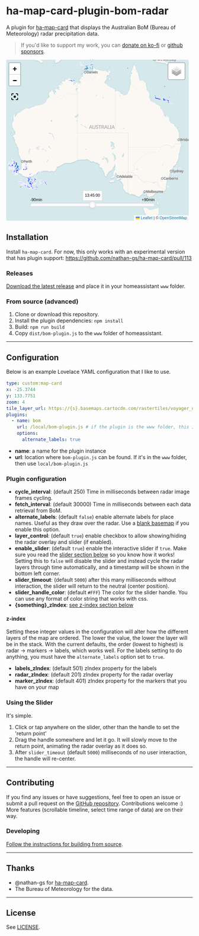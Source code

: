 # ha-map-card-plugin-bom-radar

A plugin for [ha-map-card](https://github.com/nathan-gs/ha-map-card) that displays the Australian BoM (Bureau of Meteorology) radar precipitation data.

> If you'd like to support my work, you can [donate on ko-fi](https://ko-fi.com/bezmi) or [github sponsors](https://github.com/sponsors/bezmi).

![an example of the map with rain radar shown](/images/screenshot.png)

## Installation
Install `ha-map-card`. For now, this only works with an experimental version that has plugin support: https://github.com/nathan-gs/ha-map-card/pull/113

### Releases
[Download the latest release]("https://github.com/bezmi/ha-map-card-plugin-bom-radar/releases/latest")
and place it in your homeassistant `www` folder.

### From source (advanced)
1. Clone or download this repository.
2. Install the plugin dependencies: `npm install`
3. Build: `npm run build`
4. Copy `dist/bom-plugin.js` to the `www` folder of homeassistant.

---

## Configuration

Below is an example Lovelace YAML configuration that I like to use.

```yaml
type: custom:map-card
x: -25.3744
y: 133.7751
zoom: 4
tile_layer_url: https://{s}.basemaps.cartocdn.com/rastertiles/voyager_nolabels/{z}/{x}/{y}.png
plugins:
  - name: bom
    url: /local/bom-plugin.js # if the plugin is the www folder, this is the url to use
    options:
      alternate_labels: true
```
- **name**: a name for the plugin instance
- **url**: location where `bom-plugin.js` can be found. If it's in the `www` folder, then use `local/bom-plugin.js`

### Plugin configuration
- **cycle_interval**: (default 250) Time in milliseconds between radar image frames cycling.
- **fetch_interval**: (default 30000) Time in milliseconds between each data retrieval from BoM.
- **alternate_labels**: (default `false`) enable alternate labels for place names.
Useful as they draw over the radar. Use a [blank basemap](https://{s}.basemaps.cartocdn.com/rastertiles/voyager_nolabels/{z}/{x}/{y}.png) if you enable this option.
- **layer_control**: (default `true`) enable checkbox to allow showing/hiding the radar overlay and slider (if enabled).
- **enable_slider**: (default `true`) enable the interactive slider if `true`. Make sure you read the [slider section below](#using-the-slider) so you know how it works! Setting this to `false` will disable the slider and instead cycle the radar layers through time automatically, and a timestamp will be shown in the bottom left corner.
- **slider_timeout**: (default `5000`) after this many milliseconds without interaction, the slider will return to the neutral (center position).
- **slider_handle_color**: (default `#FFF`) The color for the slider handle. You can use any format of color string that works with css.
- **{something}_zIndex**: [see z-index section below](#z-index)

#### z-index
Setting these integer values in the configuration will alter how the different layers of the map are ordered.
The lower the value, the lower the layer will be in the stack.
With the current defaults, the order (lowest to highest) is radar -> markers -> labels, which works well.
For the labels setting to do anything, you must have the `alternate_labels` option set to `true`.
- **labels_zIndex**: (default 501) zIndex property for the labels
- **radar_zIndex**: (default 201) zIndex property for the radar overlay
- **marker_zIndex**: (default 401) zIndex property for the markers that you have on your map

### Using the Slider
It's simple.
1. Click or tap anywhere on the slider, other than the handle to set the 'return point'
2. Drag the handle somewhere and let it go. It will slowly move to the return point, animating the radar overlay as it does so.
3. After `slider_timeout` (default `5000`) milliseconds of no user interaction, the handle will re-center.

---

## Contributing

If you find any issues or have suggestions, feel free to open an issue or submit a pull request on the [GitHub repository](https://github.com/bezmi/ha-map-card-plugin-bom-radar). Contributions welcome :)
More features (scrollable timeline, select time range of data) are on their way.

### Developing
[Follow the instructions for building from source](#from-source-advanced).

---

## Thanks
* @nathan-gs for [ha-map-card](https://github.com/nathan-gs/ha-map-card).
* The Bureau of Meteorology for the data.

---

## License

See [LICENSE](LICENSE).
